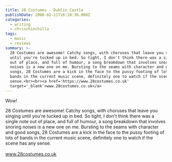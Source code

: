 ```yaml
---
title: 28 Costumes - Dublin Castle
publishDate: 2006-02-11T16:10:36.000Z
categories:
  - writing
  - chrischinchilla
tags:
  - music
  - reviews
summary: >-
  28 Costumes are awesome! Catchy songs, with choruses that leave you singing
  until you're tucked up in bed. So tight, I don't think there was a single note
  out of place, and full of humour, a song breakdown that involves snoring
  noises is a new one on me. Bursting to the seams with character and good
  songs, 28 Costumes are a kick in the face to the pussy footing of lots of
  bands in the current music scene, definitely one to watch if the scene has any
  sense.<br><br><a href='https://www.28costumes.co.uk'
  target='_blank'>www.28costumes.co.uk</a>
---
```


Wow!

28 Costumes are awesome! Catchy songs, with choruses that leave you singing until you're tucked up in bed. So tight, I don't think there was a single note out of place, and full of humour, a song breakdown that involves snoring noises is a new one on me. Bursting to the seams with character and good songs, 28 Costumes are a kick in the face to the pussy footing of lots of bands in the current music scene, definitely one to watch if the scene has any sense.<br><br><a href='https://www.28costumes.co.uk' target='_blank'>www.28costumes.co.uk</a>
